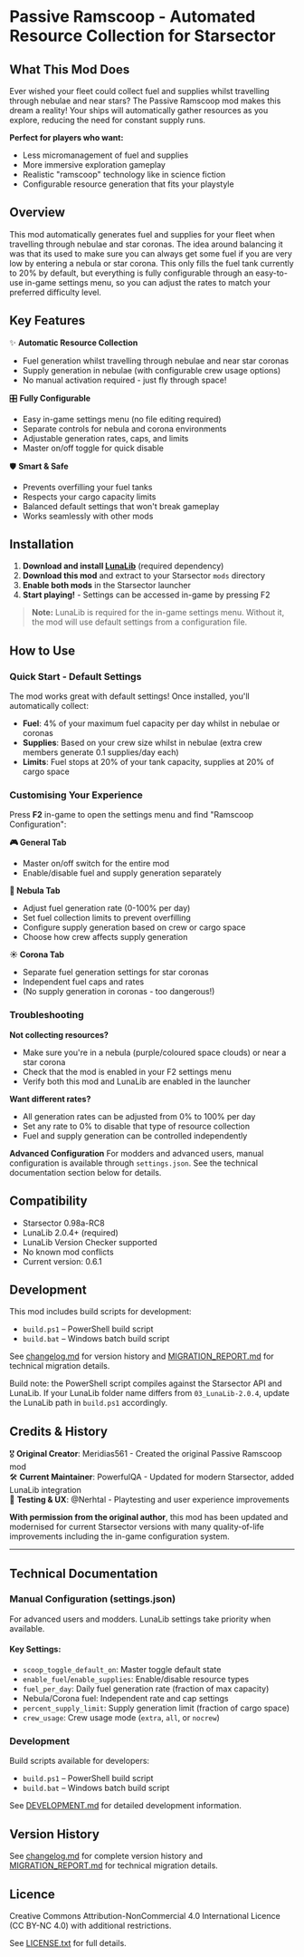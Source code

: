 # Passive Ramscoop - Automated Resource Collection for Starsector

## What This Mod Does
Ever wished your fleet could collect fuel and supplies whilst travelling through nebulae and near stars? The Passive Ramscoop mod makes this dream a reality! Your ships will automatically gather resources as you explore, reducing the need for constant supply runs.

**Perfect for players who want:**
- Less micromanagement of fuel and supplies
- More immersive exploration gameplay  
- Realistic "ramscoop" technology like in science fiction
- Configurable resource generation that fits your playstyle

## Overview
This mod automatically generates fuel and supplies for your fleet when travelling through nebulae and star coronas. The idea around balancing it was that its used to make sure you can always get some fuel if you are very low by entering a nebula or star corona. This only fills the fuel tank currently to 20% by default, but everything is fully configurable through an easy-to-use in-game settings menu, so you can adjust the rates to match your preferred difficulty level.

## Key Features
✨ **Automatic Resource Collection**
- Fuel generation whilst travelling through nebulae and near star coronas
- Supply generation in nebulae (with configurable crew usage options)
- No manual activation required - just fly through space!

🎛️ **Fully Configurable**
- Easy in-game settings menu (no file editing required)
- Separate controls for nebula and corona environments
- Adjustable generation rates, caps, and limits
- Master on/off toggle for quick disable

🛡️ **Smart & Safe**
- Prevents overfilling your fuel tanks
- Respects your cargo capacity limits
- Balanced default settings that won't break gameplay
- Works seamlessly with other mods

## Installation
1. **Download and install [LunaLib](https://fractalsoftworks.com/forum/index.php?topic=25658)** (required dependency)
2. **Download this mod** and extract to your Starsector `mods` directory 
3. **Enable both mods** in the Starsector launcher
4. **Start playing!** - Settings can be accessed in-game by pressing F2

> **Note:** LunaLib is required for the in-game settings menu. Without it, the mod will use default settings from a configuration file.

## How to Use

### Quick Start - Default Settings
The mod works great with default settings! Once installed, you'll automatically collect:
- **Fuel**: 4% of your maximum fuel capacity per day whilst in nebulae or coronas
- **Supplies**: Based on your crew size whilst in nebulae (extra crew members generate 0.1 supplies/day each)
- **Limits**: Fuel stops at 20% of your tank capacity, supplies at 20% of cargo space

### Customising Your Experience
Press **F2** in-game to open the settings menu and find "Ramscoop Configuration":

**🎮 General Tab**
- Master on/off switch for the entire mod
- Enable/disable fuel and supply generation separately

**🌌 Nebula Tab** 
- Adjust fuel generation rate (0-100% per day)
- Set fuel collection limits to prevent overfilling
- Configure supply generation based on crew or cargo space
- Choose how crew affects supply generation

**☀️ Corona Tab**
- Separate fuel generation settings for star coronas
- Independent fuel caps and rates
- (No supply generation in coronas - too dangerous!)

### Troubleshooting
**Not collecting resources?** 
- Make sure you're in a nebula (purple/coloured space clouds) or near a star corona
- Check that the mod is enabled in your F2 settings menu
- Verify both this mod and LunaLib are enabled in the launcher

**Want different rates?**
- All generation rates can be adjusted from 0% to 100% per day
- Set any rate to 0% to disable that type of resource collection
- Fuel and supply generation can be controlled independently

**Advanced Configuration**
For modders and advanced users, manual configuration is available through `settings.json`. See the technical documentation section below for details.

## Compatibility
- Starsector 0.98a-RC8
- LunaLib 2.0.4+ (required)
- LunaLib Version Checker supported
- No known mod conflicts
- Current version: 0.6.1

## Development
This mod includes build scripts for development:
- `build.ps1` – PowerShell build script
- `build.bat` – Windows batch build script

See [changelog.md](changelog.md) for version history and [MIGRATION_REPORT.md](MIGRATION_REPORT.md) for technical migration details.

Build note: the PowerShell script compiles against the Starsector API and LunaLib. If your LunaLib folder name differs from `03_LunaLib-2.0.4`, update the LunaLib path in `build.ps1` accordingly.

## Credits & History
🎖️ **Original Creator**: Meridias561 - Created the original Passive Ramscoop mod  
🛠️ **Current Maintainer**: PowerfulQA - Updated for modern Starsector, added LunaLib integration  
🧪 **Testing & UX**: @Nerhtal - Playtesting and user experience improvements  

**With permission from the original author**, this mod has been updated and modernised for current Starsector versions with many quality-of-life improvements including the in-game configuration system.

---

## Technical Documentation

### Manual Configuration (settings.json)
For advanced users and modders. LunaLib settings take priority when available.

#### Key Settings:
- `scoop_toggle_default_on`: Master toggle default state
- `enable_fuel`/`enable_supplies`: Enable/disable resource types
- `fuel_per_day`: Daily fuel generation rate (fraction of max capacity)
- Nebula/Corona fuel: Independent rate and cap settings
- `percent_supply_limit`: Supply generation limit (fraction of cargo space)
- `crew_usage`: Crew usage mode (`extra`, `all`, or `nocrew`)

### Development
Build scripts available for developers:
- `build.ps1` – PowerShell build script  
- `build.bat` – Windows batch build script

See [DEVELOPMENT.md](DEVELOPMENT.md) for detailed development information.

## Version History
See [changelog.md](changelog.md) for complete version history and [MIGRATION_REPORT.md](MIGRATION_REPORT.md) for technical migration details.

## Licence
Creative Commons Attribution-NonCommercial 4.0 International Licence (CC BY-NC 4.0) with additional restrictions.

See [LICENSE.txt](LICENSE.txt) for full details.
